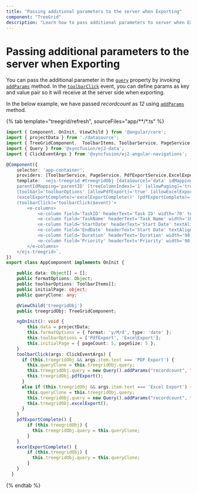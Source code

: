 ```yaml
---
title: "Passing additional parameters to the server when Exporting"
component: "TreeGrid"
description: "Learn how to pass additional parameters to server when Exporting."
---
```


# Passing additional parameters to the server when Exporting

You can pass the additional parameter in the [`query`](../api/treegrid/#query) property by invoking [`addParams`](https://ej2.syncfusion.com/documentation/api/data/query/#addparams) method. In the [`toolbarClick`](../api/treegrid/#toolbarclick) event, you can define params as key and value pair so it will receive at the server side when exporting.

In the below example, we have passed *recordcount* as *12* using [`addParams`](https://ej2.syncfusion.com/documentation/api/data/query/#addparams) method.

{% tab template="treegrid/refresh", sourceFiles="app/**/*.ts" %}

```typescript
import { Component, OnInit, ViewChild } from '@angular/core';
import { projectData } from './datasource';
import { TreeGridComponent,  ToolbarItems, ToolbarService, PageService, PdfExportService, ExcelExportService  } from '@syncfusion/ej2-angular-treegrid';
import { Query } from '@syncfusion/ej2-data';
import { ClickEventArgs } from '@syncfusion/ej2-angular-navigations';

@Component({
    selector: 'app-container',
    providers: [ToolbarService, PageService, PdfExportService,ExcelExportService],
    template: `<ejs-treegrid #treegridObj [dataSource]='data' idMapping='TaskID'
    parentIdMapping='parentID' [treeColumnIndex]='1' [allowPaging]='true' [pageSettings]='initialPage'
    [toolbar]='toolbarOptions' [allowPdfExport]='true' [allowExcelExport]='true'
    (excelExportComplete)='excelExportComplete()' (pdfExportComplete)='pdfExportComplete()'
    (toolbarClick)='toolbarClick($event)'>
        <e-columns>
            <e-column field='TaskID' headerText='Task ID' width='70' textAlign='Right'></e-column>
            <e-column field='TaskName' headerText='Task Name' width='100' ></e-column>
            <e-column field='StartDate' headerText='Start Date' textAlign='Right' [format]='formatOptions' width='100'></e-column>
            <e-column field='EndDate' headerText='Start Date' textAlign='Right' [format]='formatOptions'width='100'></e-column>
            <e-column field='Duration' headerText='Duration' width='90' textAlign='Right'></e-column>
            <e-column field='Priority' headerText='Priority' width='90'></e-column>
        </e-columns>
    </ejs-treegrid>`,
})
export class AppComponent implements OnInit {

    public data: Object[] = [];
    public formatOptions: Object;
    public toolbarOptions: ToolbarItems[];
    public initialPage: object;
    public queryClone: any;

    @ViewChild('treegridObj')
    public treegridObj: TreeGridComponent;

    ngOnInit(): void {
        this.data = projectData;
        this.formatOptions = { format: 'y/M/d', type: 'date' };
        this.toolbarOptions = ['PdfExport', 'ExcelExport'];
        this.initialPage = { pageCount: 5, pageSize: 5 };
    }
    toolbarClick(args: ClickEventArgs) {
      if (this.treegridObj && args.item.text === 'PDF Export') {
        this.queryClone = this.treegridObj.query;
        this.treegridObj.query = new Query().addParams("recordcount", "12");
        this.treegridObj.pdfExport();
      }
      else if (this.treegridObj && args.item.text === 'Excel Export') {
        this.queryClone = this.treegridObj.query;
        this.treegridObj.query = new Query().addParams("recordcount", "12");
        this.treegridObj.excelExport();
      }
    }
    pdfExportComplete() {
        if (this.treegridObj) {
          this.treegridObj.query = this.queryClone;
        }
    }
    excelExportComplete() {
        if (this.treegridObj) {
          this.treegridObj.query = this.queryClone;
        }
    }
  }

```

{% endtab %}